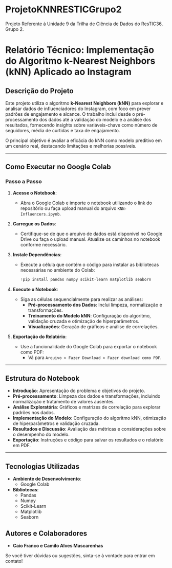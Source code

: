 # ProjetoKNNRESTICGrupo2
Projeto Referente à Unidade 9 da Trilha de Ciência de Dados do ResTIC36, Grupo 2.

# **Relatório Técnico: Implementação do Algoritmo k-Nearest Neighbors (kNN) Aplicado ao Instagram**

## **Descrição do Projeto**
Este projeto utiliza o algoritmo **k-Nearest Neighbors (kNN)** para explorar e analisar dados de influenciadores do Instagram, com foco em prever padrões de engajamento e alcance. O trabalho inclui desde o pré-processamento dos dados até a validação do modelo e a análise dos resultados, fornecendo insights sobre variáveis-chave como número de seguidores, média de curtidas e taxa de engajamento.

O principal objetivo é avaliar a eficácia do kNN como modelo preditivo em um cenário real, destacando limitações e melhorias possíveis.

---

## **Como Executar no Google Colab**

### **Passo a Passo**
1. **Acesse o Notebook**:
    - Abra o Google Colab e importe o notebook utilizando o link do repositório ou faça upload manual do arquivo `KNN-Influencers.ipynb`.

2. **Carregue os Dados**:
    - Certifique-se de que o arquivo de dados está disponível no Google Drive ou faça o upload manual. Atualize os caminhos no notebook conforme necessário.

3. **Instale Dependências**:
    - Execute a célula que contém o código para instalar as bibliotecas necessárias no ambiente do Colab:
      ```python
      !pip install pandas numpy scikit-learn matplotlib seaborn
      ```

4. **Execute o Notebook**:
    - Siga as células sequencialmente para realizar as análises:
      - **Pré-processamento dos Dados**: Inclui limpeza, normalização e transformações.
      - **Treinamento do Modelo kNN**: Configuração do algoritmo, validação cruzada e otimização de hiperparâmetros.
      - **Visualizações**: Geração de gráficos e análise de correlações.

5. **Exportação do Relatório**:
    - Use a funcionalidade do Google Colab para exportar o notebook como PDF:
      - Vá para `Arquivo > Fazer Download > Fazer download como PDF`.

---

## **Estrutura do Notebook**

- **Introdução**: Apresentação do problema e objetivos do projeto.
- **Pré-processamento**: Limpeza dos dados e transformações, incluindo normalização e tratamento de valores ausentes.
- **Análise Exploratória**: Gráficos e matrizes de correlação para explorar padrões nos dados.
- **Implementação do Modelo**: Configuração do algoritmo kNN, otimização de hiperparâmetros e validação cruzada.
- **Resultados e Discussão**: Avaliação das métricas e considerações sobre o desempenho do modelo.
- **Exportação**: Instruções e código para salvar os resultados e o relatório em PDF.

---

## **Tecnologias Utilizadas**
- **Ambiente de Desenvolvimento**:
    - Google Colab
- **Bibliotecas**:
    - Pandas
    - Numpy
    - Scikit-Learn
    - Matplotlib
    - Seaborn

## **Autores e Colaboradores**

- **Caio Franco e Camilo Alves Mascarenhas**

Se você tiver dúvidas ou sugestões, sinta-se à vontade para entrar em contato!
